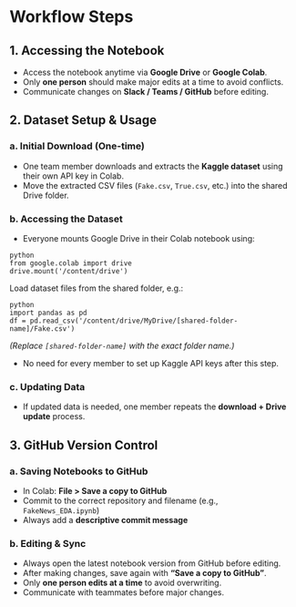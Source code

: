 
# Workflow Steps

## 1. Accessing the Notebook
- Access the notebook anytime via **Google Drive** or **Google Colab**.  
- Only **one person** should make major edits at a time to avoid conflicts.  
- Communicate changes on **Slack / Teams / GitHub** before editing.  

## 2. Dataset Setup & Usage

### a. Initial Download (One-time)
- One team member downloads and extracts the **Kaggle dataset** using their own API key in Colab.  
- Move the extracted CSV files (`Fake.csv`, `True.csv`, etc.) into the shared Drive folder.  

### b. Accessing the Dataset
- Everyone mounts Google Drive in their Colab notebook using:



```
python
from google.colab import drive
drive.mount('/content/drive')
```
Load dataset files from the shared folder, e.g.:

```
python
import pandas as pd
df = pd.read_csv('/content/drive/MyDrive/[shared-folder-name]/Fake.csv')
```

*(Replace `[shared-folder-name]` with the exact folder name.)*  

- No need for every member to set up Kaggle API keys after this step.  

### c. Updating Data
- If updated data is needed, one member repeats the **download + Drive update** process.  

## 3. GitHub Version Control

### a. Saving Notebooks to GitHub
- In Colab: **File > Save a copy to GitHub**  
- Commit to the correct repository and filename (e.g., `FakeNews_EDA.ipynb`)  
- Always add a **descriptive commit message**  

### b. Editing & Sync
- Always open the latest notebook version from GitHub before editing.  
- After making changes, save again with **“Save a copy to GitHub”**.  
- Only **one person edits at a time** to avoid overwriting.  
- Communicate with teammates before major changes.  

